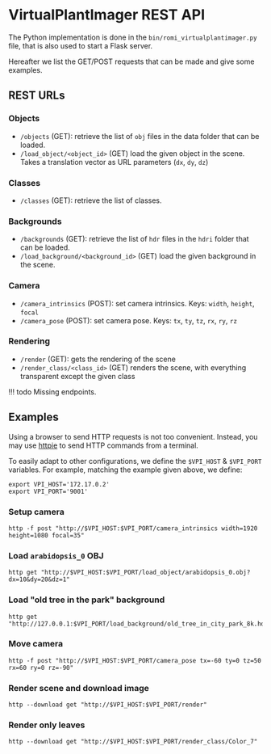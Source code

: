 # VirtualPlantImager REST API

The Python implementation is done in the `bin/romi_virtualplantimager.py` file, that is also used to start a Flask server.

Hereafter we list the GET/POST requests that can be made and give some examples.


## REST URLs

### Objects

* `/objects` (GET): retrieve the list of `obj` files in the data folder that can be loaded.
* `/load_object/<object_id>` (GET) load the given object in the scene. Takes a translation vector as URL parameters (`dx`, `dy`, `dz`)

### Classes

* `/classes` (GET): retrieve the list of classes.

### Backgrounds

* `/backgrounds` (GET): retrieve the list of `hdr` files in the `hdri` folder that can be loaded.
* `/load_background/<background_id>` (GET) load the given background in the scene.

### Camera

* `/camera_intrinsics` (POST): set camera intrinsics. Keys: `width`, `height`, `focal`
* `/camera_pose` (POST): set camera pose. Keys: `tx`, `ty`, `tz`, `rx`, `ry`, `rz`

### Rendering

* `/render` (GET): gets the rendering of the scene
* `/render_class/<class_id>` (GET) renders the scene, with everything transparent except the given class

!!! todo
    Missing endpoints.

## Examples
Using a browser to send HTTP requests is not too convenient.
Instead, you may use [httpie](https://httpie.org/) to send HTTP commands from a terminal.

To easily adapt to other configurations, we define the `$VPI_HOST` & `$VPI_PORT` variables.
For example, matching the example given above, we define:
```shell
export VPI_HOST='172.17.0.2'
export VPI_PORT='9001'
```

### Setup camera
```shell
http -f post "http://$VPI_HOST:$VPI_PORT/camera_intrinsics width=1920 height=1080 focal=35"
```

### Load `arabidopsis_0` OBJ
```shell
http get "http://$VPI_HOST:$VPI_PORT/load_object/arabidopsis_0.obj?dx=10&dy=20&dz=1"
```

### Load "old tree in the park" background
```shell
http get "http://127.0.0.1:$VPI_PORT/load_background/old_tree_in_city_park_8k.hdr"
```

### Move camera
```shell
http -f post "http://$VPI_HOST:$VPI_PORT/camera_pose tx=-60 ty=0 tz=50 rx=60 ry=0 rz=-90"
```

### Render scene and download image
```shell
http --download get "http://$VPI_HOST:$VPI_PORT/render"
```

### Render only leaves
```shell
http --download get "http://$VPI_HOST:$VPI_PORT/render_class/Color_7"
```
